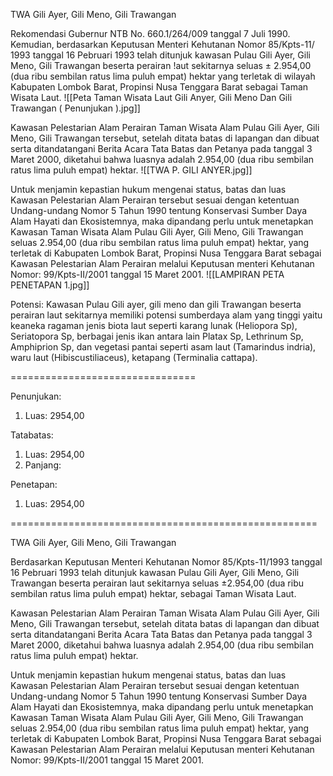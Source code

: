 TWA Gili Ayer, Gili Meno, Gili Trawangan

Rekomendasi Gubernur NTB No. 660.1/264/009 tanggal 7 Juli 1990. Kemudian, berdasarkan Keputusan Menteri Kehutanan Nomor 85/Kpts-11/ 1993 tanggal 16 Pebruari 1993 telah ditunjuk kawasan Pulau Gili Ayer, Gili Meno, Gili Trawangan beserta perairan !aut sekitarnya seluas ± 2.954,00 (dua ribu sembilan ratus lima puluh empat) hektar yang terletak di wilayah Kabupaten Lombok Barat, Propinsi Nusa Tenggara Barat sebagai Taman Wisata Laut.
![[Peta Taman Wisata Laut Gili Anyer, Gili Meno Dan Gili Trawangan ( Penunjukan ).jpg]]

Kawasan Pelestarian Alam Perairan Taman Wisata Alam Pulau Gili Ayer, Gili Meno, Gili Trawangan tersebut, setelah ditata batas di lapangan dan dibuat serta ditandatangani Berita Acara Tata Batas dan Petanya pada tanggal 3 Maret 2000, diketahui bahwa luasnya adalah 2.954,00 (dua ribu sembilan ratus lima puluh empat) hektar.
![[TWA P. GILI ANYER.jpg]]

Untuk menjamin kepastian hukum mengenai status, batas dan luas Kawasan Pelestarian Alam Perairan tersebut sesuai dengan ketentuan Undang-undang Nomor 5 Tahun 1990 tentung Konservasi Sumber Daya Alam Hayati dan Ekosistemnya, maka dipandang perlu untuk menetapkan Kawasan Taman Wisata Alam Pulau Gili Ayer, Gili Meno, Gili Trawangan seluas 2.954,00 (dua ribu sembilan ratus lima puluh empat) hektar, yang terletak di Kabupaten Lombok Barat, Propinsi Nusa Tenggara Barat sebagai Kawasan Pelestarian Alam Perairan melalui Keputusan menteri Kehutanan Nomor: 99/Kpts-II/2001 tanggal 15 Maret 2001.
![[LAMPIRAN PETA PENETAPAN 1.jpg]]

Potensi:
Kawasan Pulau Gili ayer, gili meno dan gili Trawangan beserta perairan laut sekitarnya memiliki potensi sumberdaya alam yang tinggi yaitu keaneka ragaman jenis biota laut seperti karang lunak (Heliopora Sp), Seriatopora Sp, berbagai jenis ikan antara lain Platax Sp, Lethrinum Sp, Amphiprion Sp, dan vegetasi pantai seperti asam laut (Tamarindus indria), waru laut (Hibiscustiliaceus), ketapang (Terminalia cattapa).

================================

Penunjukan:
1. Luas: 2954,00

Tatabatas:
1. Luas: 2954,00
2. Panjang:

Penetapan:
1. Luas: 2954,00



=====================================================


TWA Gili Ayer, Gili Meno, Gili Trawangan

Berdasarkan Keputusan Menteri Kehutanan Nomor 85/Kpts-11/1993 tanggal 16 Pebruari 1993 telah ditunjuk kawasan Pulau Gili Ayer, Gili Meno, Gili Trawangan beserta perairan laut sekitarnya seluas ±2.954,00 (dua ribu sembilan ratus lima puluh empat) hektar, sebagai Taman Wisata Laut.

Kawasan Pelestarian Alam Perairan Taman Wisata Alam Pulau Gili Ayer, Gili Meno, Gili Trawangan tersebut, setelah ditata batas di lapangan dan dibuat serta ditandatangani Berita Acara Tata Batas dan Petanya pada tanggal 3 Maret 2000, diketahui bahwa luasnya adalah 2.954,00 (dua ribu sembilan ratus lima puluh empat) hektar.

Untuk menjamin kepastian hukum mengenai status, batas dan luas Kawasan Pelestarian Alam Perairan tersebut sesuai dengan ketentuan Undang-undang Nomor 5 Tahun 1990 tentung Konservasi Sumber Daya Alam Hayati dan Ekosistemnya, maka dipandang perlu untuk menetapkan Kawasan Taman Wisata Alam Pulau Gili Ayer, Gili Meno, Gili Trawangan seluas 2.954,00 (dua ribu sembilan ratus lima puluh empat) hektar, yang terletak di Kabupaten Lombok Barat, Propinsi Nusa Tenggara Barat sebagai Kawasan Pelestarian Alam Perairan melalui Keputusan menteri Kehutanan Nomor: 99/Kpts-II/2001 tanggal 15 Maret 2001.